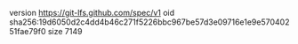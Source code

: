 version https://git-lfs.github.com/spec/v1
oid sha256:19d6050d2c4dd4b46c271f5226bbc967be57d3e09716e1e9e57040251fae79f0
size 7149
